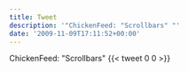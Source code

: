 ```yaml
---
title: Tweet
description: '"ChickenFeed: "Scrollbars" "'
date: '2009-11-09T17:11:52+00:00'
---
```

ChickenFeed: "Scrollbars" 
      {{< tweet 0 0 >}}
    
